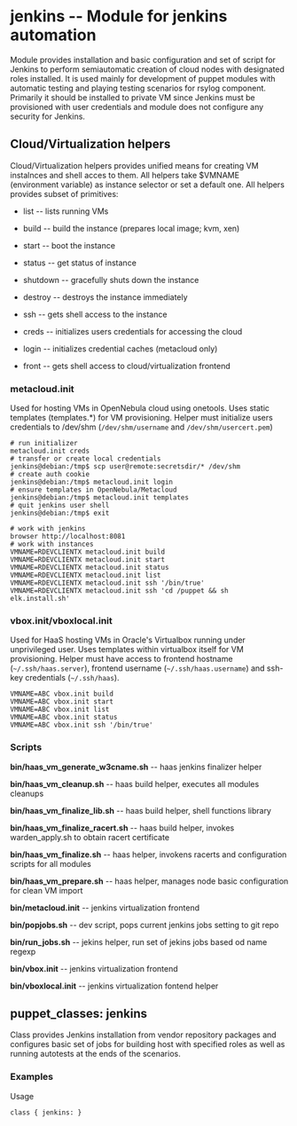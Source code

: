 # jenkins -- Module for jenkins automation

Module provides installation and basic configuration and set of script for
Jenkins to perform semiautomatic creation of cloud nodes with designated roles
installed. It is used mainly for development of puppet modules with automatic
testing and playing testing scenarios for rsylog component. Primarily it should
be installed to private VM since Jenkins must be provisioned with user
credentials and module does not configure any security for Jenkins.


## Cloud/Virtualization helpers

Cloud/Virtualization helpers provides unified means for creating VM instalnces
and shell acces to them.  All helpers take $VMNAME (environment variable) as
instance selector or set a default one. All helpers provides subset of
primitives:

* list     -- lists running VMs
* build    -- build the instance (prepares local image; kvm, xen)
* start    -- boot the instance
* status   -- get status of instance
* shutdown -- gracefully shuts down the instance
* destroy  -- destroys the instance immediately
* ssh      -- gets shell access to the instance

* creds    -- initializes users credentials for accessing the cloud
* login    -- initializes credential caches (metacloud only)
* front    -- gets shell access to cloud/virtualization frontend


### metacloud.init

Used for hosting VMs in OpenNebula cloud using onetools. Uses static templates
(templates.*) for VM provisioning. Helper must initialize users credentials to
/dev/shm (`/dev/shm/username` and `/dev/shm/usercert.pem`)

```
# run initializer
metacloud.init creds
# transfer or create local credentials
jenkins@debian:/tmp$ scp user@remote:secretsdir/* /dev/shm
# create auth cookie  
jenkins@debian:/tmp$ metacloud.init login
# ensure templates in OpenNebula/Metacloud
jenkins@debian:/tmp$ metacloud.init templates
# quit jenkins user shell
jenkins@debian:/tmp$ exit

# work with jenkins
browser http://localhost:8081
# work with instances
VMNAME=RDEVCLIENTX metacloud.init build
VMNAME=RDEVCLIENTX metacloud.init start
VMNAME=RDEVCLIENTX metacloud.init status
VMNAME=RDEVCLIENTX metacloud.init list
VMNAME=RDEVCLIENTX metacloud.init ssh '/bin/true'
VMNAME=RDEVCLIENTX metacloud.init ssh 'cd /puppet && sh elk.install.sh'
```
 
### vbox.init/vboxlocal.init

Used for HaaS hosting VMs in Oracle's Virtualbox running under unprivileged
user. Uses templates within virtualbox itself for VM provisioning. Helper must
have access to frontend hostname (`~/.ssh/haas.server`), frontend username
(`~/.ssh/haas.username`) and ssh-key credentials (`~/.ssh/haas`).

```
VMNAME=ABC vbox.init build
VMNAME=ABC vbox.init start
VMNAME=ABC vbox.init list
VMNAME=ABC vbox.init status
VMNAME=ABC vbox.init ssh '/bin/true'
```

### Scripts

**bin/haas_vm_generate_w3cname.sh** -- haas jenkins finalizer helper

**bin/haas_vm_cleanup.sh** -- haas build helper, executes all modules cleanups

**bin/haas_vm_finalize_lib.sh** -- haas build helper, shell functions library

**bin/haas_vm_finalize_racert.sh** -- haas build helper, invokes warden_apply.sh to obtain racert certificate

**bin/haas_vm_finalize.sh** -- haas helper, invokens racerts and configuration scripts for all modules

**bin/haas_vm_prepare.sh** -- haas helper, manages node basic configuration for clean VM import

**bin/metacloud.init** -- jenkins virtualization frontend

**bin/popjobs.sh** -- dev script, pops current jenkins jobs setting to git repo

**bin/run_jobs.sh** -- jekins helper, run set of jekins jobs based od name regexp

**bin/vbox.init** -- jenkins virtualization frontend

**bin/vboxlocal.init** -- jenkins virtualization fontend helper

## puppet_classes: jenkins

Class provides Jenkins installation from vendor repository packages and
configures basic set of jobs for building host with specified roles as well
as running autotests at the ends of the scenarios.

### Examples

Usage

```
class { jenkins: }
```

